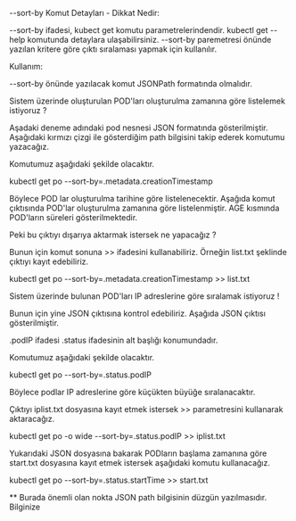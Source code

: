 --sort-by Komut Detayları - Dikkat
Nedir:

--sort-by ifadesi, kubect get komutu parametrelerindendir. kubectl get --help komutunda detaylara ulaşabilirsiniz.  --sort-by paremetresi önünde yazılan kritere göre çıktı sıralaması yapmak için kullanılır. 

Kullanım:

--sort-by önünde yazılacak komut JSONPath formatında olmalıdır.

Sistem üzerinde oluşturulan POD'ları oluşturulma zamanına göre listelemek istiyoruz ?

Aşadaki deneme adındaki pod nesnesi JSON formatında gösterilmiştir.  Aşağıdaki kırmızı çizgi ile gösterdiğim path bilgisini takip ederek komutumu yazacağız.




Komutumuz aşağıdaki şekilde olacaktır.

kubectl get po --sort-by=.metadata.creationTimestamp

Böylece POD lar oluşturulma tarihine göre listelenecektir. Aşağıda komut çıktısında POD'lar oluşturulma zamanına göre listelenmiştir. AGE kısmında POD'ların süreleri gösterilmektedir.


Peki bu çıktıyı dışarıya aktarmak istersek ne yapacağız ?

Bunun için komut sonuna >> ifadesini kullanabiliriz. Örneğin list.txt şeklinde çıktıyı kayıt edebiliriz.

kubectl get po --sort-by=.metadata.creationTimestamp >> list.txt




Sistem üzerinde bulunan POD'ları IP adreslerine göre sıralamak istiyoruz !

Bunun için yine JSON çıktısına kontrol edebiliriz. Aşağıda JSON çıktısı gösterilmiştir.

.podIP  ifadesi .status  ifadesinin alt başlığı konumundadır.


Komutumuz aşağıdaki şekilde olacaktır.

kubectl get po --sort-by=.status.podIP

Böylece podlar IP adreslerine göre küçükten büyüğe  sıralanacaktır.


Çıktıyı iplist.txt dosyasına kayıt etmek istersek >> parametresini kullanarak aktaracağız.

kubectl get po -o wide --sort-by=.status.podIP  >> iplist.txt



Yukarıdaki JSON dosyasına bakarak PODların başlama zamanına göre start.txt dosyasına kayıt etmek istersek aşağıdaki komutu kullanacağız.

kubectl get po --sort-by=.status.startTime >> start.txt



** Burada önemli olan nokta JSON path bilgisinin düzgün yazılmasıdır. Bilginize